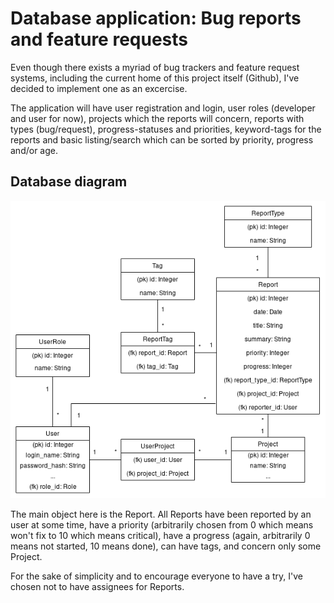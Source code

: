# Database application: Bug reports and feature requests

Even though there exists a myriad of bug trackers and feature request systems,
including the current home of this project itself (Github), I've decided to
implement one as an excercise.

The application will have user registration and login, user roles (developer
and user for now), projects which the reports will concern, reports with types
(bug/request), progress-statuses and priorities, keyword-tags for the reports
and basic listing/search which can be sorted by priority, progress and/or age.

## Database diagram

![Database diagram](documentation/database_diagram.png)

The main object here is the Report. All Reports have been reported by an user
at some time, have a priority (arbitrarily chosen from 0 which means won't fix
to 10 which means critical), have a progress (again, arbitrarily 0 means not
started, 10 means done), can have tags, and concern only some Project.

For the sake of simplicity and to encourage everyone to have a try, I've chosen
not to have assignees for Reports.
